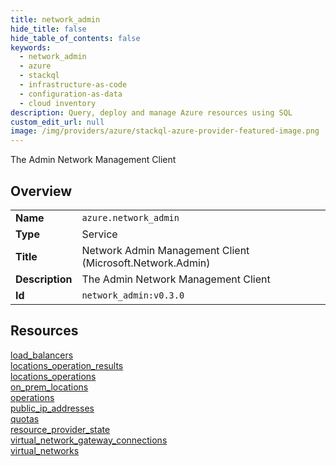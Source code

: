```yaml
---
title: network_admin
hide_title: false
hide_table_of_contents: false
keywords:
  - network_admin
  - azure
  - stackql
  - infrastructure-as-code
  - configuration-as-data
  - cloud inventory
description: Query, deploy and manage Azure resources using SQL
custom_edit_url: null
image: /img/providers/azure/stackql-azure-provider-featured-image.png
---
```

The Admin Network Management Client  
    

## Overview
<table><tbody>
<tr><td><b>Name</b></td><td><code>azure.network_admin</code></td></tr>
<tr><td><b>Type</b></td><td>Service</td></tr>
<tr><td><b>Title</b></td><td>Network Admin Management Client (Microsoft.Network.Admin)</td></tr>
<tr><td><b>Description</b></td><td>The Admin Network Management Client</td></tr>
<tr><td><b>Id</b></td><td><code>network_admin:v0.3.0</code></td></tr>
</tbody></table>

## Resources
<div class="row">
<div class="providerDocColumn">
<a href="/providers/azure/network_admin/load_balancers/">load_balancers</a><br />
<a href="/providers/azure/network_admin/locations_operation_results/">locations_operation_results</a><br />
<a href="/providers/azure/network_admin/locations_operations/">locations_operations</a><br />
<a href="/providers/azure/network_admin/on_prem_locations/">on_prem_locations</a><br />
<a href="/providers/azure/network_admin/operations/">operations</a><br />
</div>
<div class="providerDocColumn">
<a href="/providers/azure/network_admin/public_ip_addresses/">public_ip_addresses</a><br />
<a href="/providers/azure/network_admin/quotas/">quotas</a><br />
<a href="/providers/azure/network_admin/resource_provider_state/">resource_provider_state</a><br />
<a href="/providers/azure/network_admin/virtual_network_gateway_connections/">virtual_network_gateway_connections</a><br />
<a href="/providers/azure/network_admin/virtual_networks/">virtual_networks</a><br />
</div>
</div>
